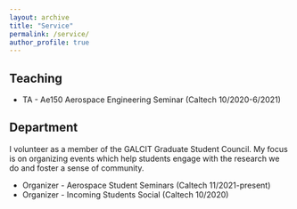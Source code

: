 ```yaml
---
layout: archive
title: "Service"
permalink: /service/
author_profile: true
---
```


<h2>Teaching</h2>

<ul>
	<li>TA - Ae150 Aerospace Engineering Seminar (Caltech 10/2020-6/2021) </li>
</ul>

<h2>Department</h2>
I volunteer as a member of the GALCIT Graduate Student Council. My focus is on organizing events which help students engage with the research we do and foster a sense of community.
<ul>
	<li>Organizer - Aerospace Student Seminars (Caltech 11/2021-present) </li>
	<li>Organizer - Incoming Students Social (Caltech 10/2020) </li>
</ul>